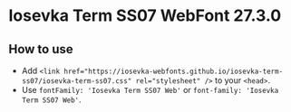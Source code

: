 # Iosevka Term SS07 WebFont 27.3.0

## How to use

- Add `<link href="https://iosevka-webfonts.github.io/iosevka-term-ss07/iosevka-term-ss07.css" rel="stylesheet" />` to your `<head>`.
- Use `fontFamily: 'Iosevka Term SS07 Web'` or `font-family: 'Iosevka Term SS07 Web'`.
